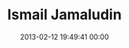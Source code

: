 ---
title: "Ismail Jamaludin"
date: 2013-02-12 19:49:41 00:00
permalink: /ismailjamaludin
twitter: "@IsmailJamaludin"
likes: [1691]
id: 1798
gravatar: "http://www.gravatar.com/avatar/eea2530a7ee1a1236cd678458352e17c"
---